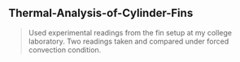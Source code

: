 ## Thermal-Analysis-of-Cylinder-Fins
> Used experimental readings from the fin setup at my college laboratory.
> Two readings taken and compared under forced convection condition.


